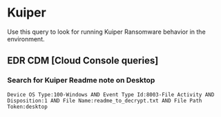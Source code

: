 # Kuiper

Use this query to look for running Kuiper Ransomware behavior in the environment.

## EDR CDM [Cloud Console queries]

### Search for Kuiper Readme note on Desktop

```
Device OS Type:100-Windows AND Event Type Id:8003-File Activity AND Disposition:1 AND File Name:readme_to_decrypt.txt AND File Path Token:desktop
```
